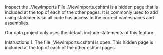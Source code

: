 Inspect the _ViewImports File
_ViewImports.cshtml is a hidden page that is included at the top of each of the other pages. It is commonly used to add using statements so all code has access to the correct namespaces and assemblies.

Our data project only uses the default include statements of this feature.

Instructions
1.
The file _ViewImports.cshtml is open. This hidden page is included at the top of each of the other cshtml pages.